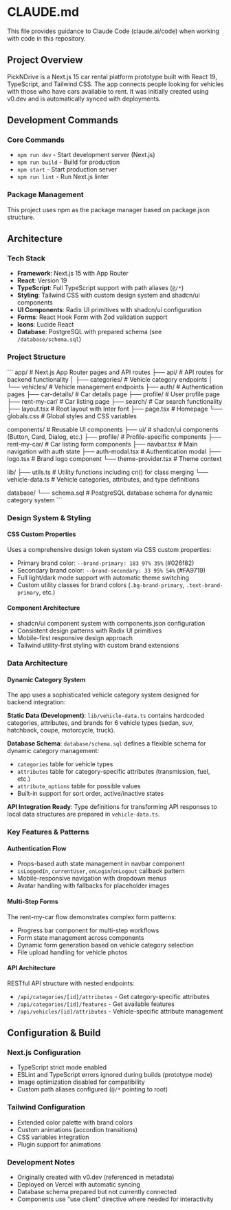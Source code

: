 # CLAUDE.md

This file provides guidance to Claude Code (claude.ai/code) when working with code in this repository.

## Project Overview

PickNDrive is a Next.js 15 car rental platform prototype built with React 19, TypeScript, and Tailwind CSS. The app connects people looking for vehicles with those who have cars available to rent. It was initially created using v0.dev and is automatically synced with deployments.

## Development Commands

### Core Commands
- `npm run dev` - Start development server (Next.js)
- `npm run build` - Build for production
- `npm start` - Start production server
- `npm run lint` - Run Next.js linter

### Package Management
This project uses npm as the package manager based on package.json structure.

## Architecture

### Tech Stack
- **Framework**: Next.js 15 with App Router
- **React**: Version 19
- **TypeScript**: Full TypeScript support with path aliases (`@/*`)
- **Styling**: Tailwind CSS with custom design system and shadcn/ui components
- **UI Components**: Radix UI primitives with shadcn/ui configuration
- **Forms**: React Hook Form with Zod validation support
- **Icons**: Lucide React
- **Database**: PostgreSQL with prepared schema (see `/database/schema.sql`)

### Project Structure
\`\`\`
app/                    # Next.js App Router pages and API routes
├── api/               # API routes for backend functionality
│   ├── categories/    # Vehicle category endpoints
│   └── vehicles/      # Vehicle management endpoints
├── auth/              # Authentication pages
├── car-details/       # Car details page
├── profile/           # User profile page  
├── rent-my-car/       # Car listing page
├── search/            # Car search functionality
├── layout.tsx         # Root layout with Inter font
├── page.tsx           # Homepage
└── globals.css        # Global styles and CSS variables

components/            # Reusable UI components
├── ui/               # shadcn/ui components (Button, Card, Dialog, etc.)
├── profile/          # Profile-specific components
├── rent-my-car/      # Car listing form components
├── navbar.tsx        # Main navigation with auth state
├── auth-modal.tsx    # Authentication modal
├── logo.tsx          # Brand logo component
└── theme-provider.tsx # Theme context

lib/
├── utils.ts          # Utility functions including cn() for class merging
└── vehicle-data.ts   # Vehicle categories, attributes, and type definitions

database/
└── schema.sql        # PostgreSQL database schema for dynamic category system
\`\`\`

### Design System & Styling

#### CSS Custom Properties
Uses a comprehensive design token system via CSS custom properties:
- Primary brand color: `--brand-primary: 183 97% 35%` (#026f82)
- Secondary brand color: `--brand-secondary: 33 95% 54%` (#FA9719)
- Full light/dark mode support with automatic theme switching
- Custom utility classes for brand colors (`.bg-brand-primary`, `.text-brand-primary`, etc.)

#### Component Architecture
- shadcn/ui component system with components.json configuration
- Consistent design patterns with Radix UI primitives
- Mobile-first responsive design approach
- Tailwind utility-first styling with custom brand extensions

### Data Architecture

#### Dynamic Category System
The app uses a sophisticated vehicle category system designed for backend integration:

**Static Data (Development)**: `lib/vehicle-data.ts` contains hardcoded categories, attributes, and brands for 6 vehicle types (sedan, suv, hatchback, coupe, motorcycle, truck).

**Database Schema**: `database/schema.sql` defines a flexible schema for dynamic category management:
- `categories` table for vehicle types
- `attributes` table for category-specific attributes (transmission, fuel, etc.)
- `attribute_options` table for possible values
- Built-in support for sort order, active/inactive states

**API Integration Ready**: Type definitions for transforming API responses to local data structures are prepared in `vehicle-data.ts`.

### Key Features & Patterns

#### Authentication Flow
- Props-based auth state management in navbar component
- `isLoggedIn`, `currentUser`, `onLogin`/`onLogout` callback pattern
- Mobile-responsive navigation with dropdown menus
- Avatar handling with fallbacks for placeholder images

#### Multi-Step Forms
The rent-my-car flow demonstrates complex form patterns:
- Progress bar component for multi-step workflows
- Form state management across components
- Dynamic form generation based on vehicle category selection
- File upload handling for vehicle photos

#### API Architecture
RESTful API structure with nested endpoints:
- `/api/categories/[id]/attributes` - Get category-specific attributes
- `/api/categories/[id]/features` - Get available features
- `/api/vehicles/[id]/attributes` - Vehicle-specific attribute management

## Configuration & Build

### Next.js Configuration
- TypeScript strict mode enabled
- ESLint and TypeScript errors ignored during builds (prototype mode)
- Image optimization disabled for compatibility
- Custom path aliases configured (`@/*` pointing to root)

### Tailwind Configuration
- Extended color palette with brand colors
- Custom animations (accordion transitions)
- CSS variables integration
- Plugin support for animations

### Development Notes
- Originally created with v0.dev (referenced in metadata)
- Deployed on Vercel with automatic syncing
- Database schema prepared but not currently connected
- Components use "use client" directive where needed for interactivity
